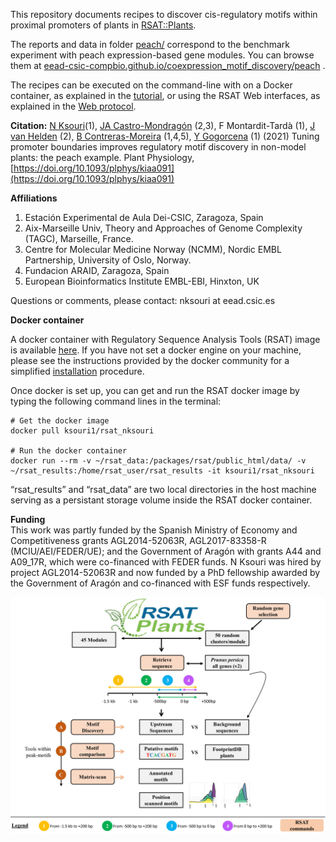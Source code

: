 
This repository documents recipes to discover cis-regulatory motifs within proximal promoters of plants in [RSAT::Plants](http://rsat.eead.csic.es/plants). 

The reports and data in folder [peach/](./peach/) correspond to the benchmark experiment with peach expression-based gene modules.
You can browse them at [eead-csic-compbio.github.io/coexpression_motif_discovery/peach](https://eead-csic-compbio.github.io/coexpression_motif_discovery/peach) .

The recipes can be executed on the command-line with on a Docker container, as explained in the [tutorial](https://eead-csic-compbio.github.io/coexpression_motif_discovery/peach/Tutorial.html), or using the RSAT Web interfaces, as explained in the [Web protocol](https://github.com/RSAT-doc/motif_discovery_clusters).

**Citation:** 
[N Ksouri](https://orcid.org/0000-0001-8956-2920)(1), [JA Castro-Mondragón](https://orcid.org/0000-0003-4069-357X) (2,3), F Montardit-Tardà (1), [J van Helden](https://orcid.org/0000-0002-8799-8584) (2), [B Contreras-Moreira](http://orcid.org/0000-0002-5462-907X) (1,4,5), [Y Gogorcena](https://orcid.org/0000-0003-1081-430X) (1) (2021) Tuning promoter boundaries improves regulatory motif discovery in non-model plants: the peach example. Plant Physiology, [https://doi.org/10.1093/plphys/kiaa091](https://doi.org/10.1093/plphys/kiaa091)


**Affiliations**

1. Estación Experimental de Aula Dei-CSIC, Zaragoza, Spain
2. Aix-Marseille Univ, Theory and Approaches of Genome Complexity (TAGC), Marseille, France.
3. Centre for Molecular Medicine Norway (NCMM), Nordic EMBL Partnership, University of Oslo, Norway.
4. Fundacion ARAID, Zaragoza, Spain
5. European Bioinformatics Institute EMBL-EBI, Hinxton, UK

Questions or comments, please contact: nksouri at eead.csic.es


**Docker container**  

A docker container with Regulatory Sequence Analysis Tools (RSAT) image is available [here](https://hub.docker.com/r/ksouri1/rsat_nksouri). If you have not set a docker engine on your machine, please see the instructions provided by the docker community for a simplified [installation](https://docs.docker.com/install/) procedure.

Once docker is set up, you can get and run the RSAT docker image by typing the following command lines in the terminal:
```
# Get the docker image
docker pull ksouri1/rsat_nksouri

# Run the docker container
docker run --rm -v ~/rsat_data:/packages/rsat/public_html/data/ -v ~/rsat_results:/home/rsat_user/rsat_results -it ksouri1/rsat_nksouri

```   
“rsat_results” and “rsat_data” are two local directories in the host machine serving as a persistant storage volume inside the RSAT docker container.
  
    
    
**Funding**  
This work was partly funded by the Spanish Ministry of Economy and Competitiveness grants AGL2014-52063R, AGL2017-83358-R (MCIU/AEI/FEDER/UE); and the Government of Aragón with grants A44 and A09_17R, which were co-financed with FEDER funds. N Ksouri was hired by project AGL2014-52063R and now funded by a PhD fellowship awarded by the Government of Aragón and co-financed with ESF funds respectively.



![**Legend.** Summary](./peach/flowchart.jpg)

